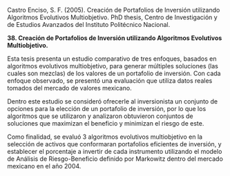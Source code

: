 Castro Enciso, S. F. (2005). Creación de Portafolios de Inversión utilizando Algoritmos Evolutivos Multiobjetivo. PhD thesis, Centro de Investigación y de Estudios Avanzados del Instituto Politécnico Nacional.     

**38. Creación de Portafolios de Inversión utilizando Algoritmos Evolutivos Multiobjetivo.**

Esta tesis presenta un estudio comparativo de tres enfoques, basados en algoritmos evolutivos multiobjetivo, para generar múltiples soluciones (las cuales son mezclas) de los valores de un portafolio de inversión. Con cada enfoque observado, se presentó una evaluación que utiliza datos reales tomados del mercado de valores mexicano.

Dentro este estudio se consideró ofrecerle al inversionista un conjunto de opciones para la elección de un portafolio de inversión, por lo que los algoritmos que se utilizaron y analizaron obtuvieron conjuntos de soluciones que maximizan el beneficio y minimizan el riesgo de este.

Como finalidad, se evaluó 3 algoritmos evolutivos multiobjetivo en la selección de activos que conformaran portafolios eficientes de inversión, y establecer el porcentaje a invertir de cada instrumento utilizando el modelo de Análisis de Riesgo-Beneficio definido por Markowitz dentro del mercado mexicano en el año 2004.

